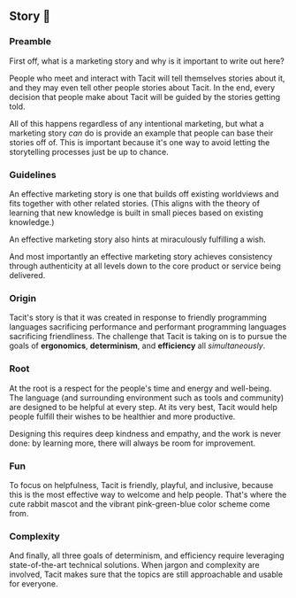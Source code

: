 ## Story :book:

### Preamble

First off, what is a marketing story and why is it important to write out here?

People who meet and interact with Tacit will tell themselves stories about it, and they may even tell other people stories about Tacit. In the end, every decision that people make about Tacit will be guided by the stories getting told. 

All of this happens regardless of any intentional marketing, but what a marketing story _can_ do is provide an example that people can base their stories off of. This is important because it's one way to avoid letting the storytelling processes just be up to chance.

### Guidelines

An effective marketing story is one that builds off existing worldviews and fits together with other related stories. (This aligns with the theory of learning that new knowledge is built in small pieces based on existing knowledge.)

An effective marketing story also hints at miraculously fulfilling a wish.

And most importantly an effective marketing story achieves consistency through authenticity at all levels down to the core product or service being delivered.

### Origin

Tacit's story is that it was created in response to friendly programming languages sacrificing performance and performant programming languages sacrificing friendliness. The challenge that Tacit is taking on is to pursue the goals of **ergonomics**, **determinism**, and **efficiency** all _simultaneously_.

### Root

At the root is a respect for the people's time and energy and well-being. The language (and surrounding environment such as tools and community) are designed to be helpful at every step. At its very best, Tacit would help people fulfill their wishes to be healthier and more productive.

Designing this requires deep kindness and empathy, and the work is never done: by learning more, there will always be room for improvement.

### Fun

To focus on helpfulness, Tacit is friendly, playful, and inclusive, because this is the most effective way to welcome and help people. That's where the cute rabbit mascot and the vibrant pink-green-blue color scheme come from.

### Complexity

And finally, all three goals of determinism, and efficiency require leveraging state-of-the-art technical solutions. When jargon and complexity are involved, Tacit makes sure that the topics are still approachable and usable for everyone.

